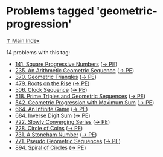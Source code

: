 # Problems tagged 'geometric-progression'

[↑ Main Index](../README.md)

14 problems with this tag:

- [141. Square Progressive Numbers](../problems/141.md) ([→ PE](https://projecteuler.net/problem=141))
- [235. An Arithmetic Geometric Sequence](../problems/235.md) ([→ PE](https://projecteuler.net/problem=235))
- [370. Geometric Triangles](../problems/370.md) ([→ PE](https://projecteuler.net/problem=370))
- [479. Roots on the Rise](../problems/479.md) ([→ PE](https://projecteuler.net/problem=479))
- [506. Clock Sequence](../problems/506.md) ([→ PE](https://projecteuler.net/problem=506))
- [518. Prime Triples and Geometric Sequences](../problems/518.md) ([→ PE](https://projecteuler.net/problem=518))
- [542. Geometric Progression with Maximum Sum](../problems/542.md) ([→ PE](https://projecteuler.net/problem=542))
- [664. An Infinite Game](../problems/664.md) ([→ PE](https://projecteuler.net/problem=664))
- [684. Inverse Digit Sum](../problems/684.md) ([→ PE](https://projecteuler.net/problem=684))
- [722. Slowly Converging Series](../problems/722.md) ([→ PE](https://projecteuler.net/problem=722))
- [728. Circle of Coins](../problems/728.md) ([→ PE](https://projecteuler.net/problem=728))
- [731. A Stoneham Number](../problems/731.md) ([→ PE](https://projecteuler.net/problem=731))
- [771. Pseudo Geometric Sequences](../problems/771.md) ([→ PE](https://projecteuler.net/problem=771))
- [894. Spiral of Circles](../problems/894.md) ([→ PE](https://projecteuler.net/problem=894))
